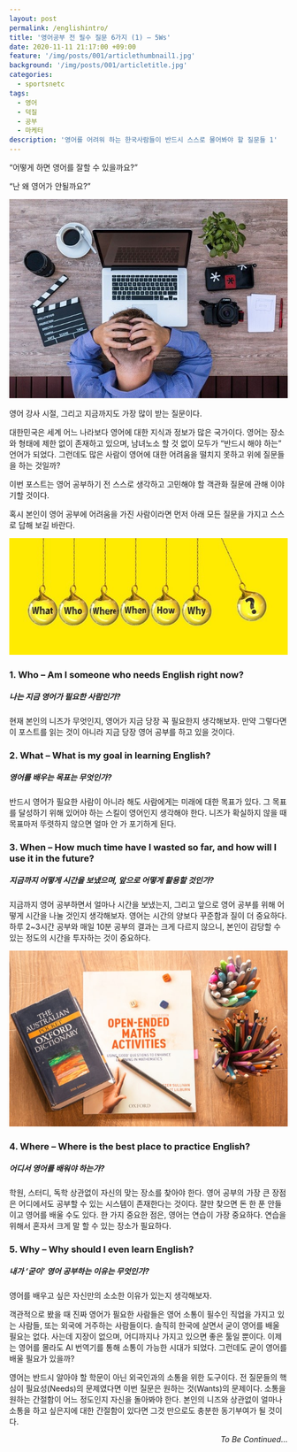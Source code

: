 ```yaml
---
layout: post
permalink: /englishintro/
title: '영어공부 전 필수 질문 6가지 (1) – 5Ws'
date: 2020-11-11 21:17:00 +09:00
feature: '/img/posts/001/articlethumbnail1.jpg'
background: '/img/posts/001/articletitle.jpg'
categories:
  - sportsnetc
tags:
  - 영어
  - 덕질
  - 공부
  - 마케터
description: '영어를 어려워 하는 한국사람들이 반드시 스스로 물어봐야 할 질문들 1'
---
```

“어떻게 하면 영어를 잘할 수 있을까요?”

“난 왜 영어가 안될까요?”

![영어1 /](/img/posts/001/articleimg1.jpg)

영어 강사 시절, 그리고 지금까지도 가장 많이 받는 질문이다.

대한민국은 세계 어느 나라보다 영어에 대한 지식과 정보가 많은 국가이다. 영어는 장소와 형태에 제한 없이 존재하고 있으며, 남녀노소 할 것 없이 모두가 “반드시 해야 하는” 언어가 되었다. 그런데도 많은 사람이 영어에 대한 어려움을 떨치지 못하고 위에 질문들을 하는 것일까?

이번 포스트는 영어 공부하기 전 스스로 생각하고 고민해야 할 객관화 질문에 관해 이야기할 것이다.

혹시 본인이 영어 공부에 어려움을 가진 사람이라면 먼저 아래 모든 질문을 가지고 스스로 답해 보길 바란다.


![영어2 /](/img/posts/001/articleimg2.jpg)

### 1.	Who – Am I someone who needs English right now?
##### 나는 지금 영어가 필요한 사람인가?
현재 본인의 니즈가 무엇인지, 영어가 지금 당장 꼭 필요한지 생각해보자. 만약 그렇다면 이 포스트를 읽는 것이 아니라 지금 당장 영어 공부를 하고 있을 것이다.

### 2.	What – What is my goal in learning English?
##### 영어를 배우는 목표는 무엇인가?
반드시 영어가 필요한 사람이 아니라 해도 사람에게는 미래에 대한 목표가 있다. 그 목표를 달성하기 위해 있어야 하는 스킬이 영어인지 생각해야 한다. 니즈가 확실하지 않을 때 목표마저 뚜렷하지 않으면 얼마 안 가 포기하게 된다.

### 3.	When – How much time have I wasted so far, and how will I use it in the future?
##### 지금까지 어떻게 시간을 보냈으며, 앞으로 어떻게 활용할 것인가?
지금까지 영어 공부하면서 얼마나 시간을 보냈는지, 그리고 앞으로 영어 공부를 위해 어떻게 시간을 나눌 것인지 생각해보자. 영어는 시간의 양보다 꾸준함과 질이 더 중요하다. 하루 2~3시간 공부와 매일 10분 공부의 결과는 크게 다르지 않으니, 본인이 감당할 수 있는 정도의 시간을 투자하는 것이 중요하다.

![영어3 /](/img/posts/001/articleimg3.jpg)

### 4.	Where – Where is the best place to practice English?
##### 어디서 영어를 배워야 하는가?
학원, 스터디, 독학 상관없이 자신의 맞는 장소를 찾아야 한다. 영어 공부의 가장 큰 장점은 어디에서도 공부할 수 있는 시스템이 존재한다는 것이다. 잘만 찾으면 돈 한 푼 안들이고 영어를 배울 수도 있다. 한 가지 중요한 점은, 영어는 연습이 가장 중요하다. 연습을 위해서 혼자서 크게 말 할 수 있는 장소가 필요하다.

### 5.	Why – Why should I even learn English?
##### 내가 ‘굳이’ 영어 공부하는 이유는 무엇인가?
영어를 배우고 싶은 자신만의 소소한 이유가 있는지 생각해보자.

객관적으로 봤을 때 진짜 영어가 필요한 사람들은 영어 소통이 필수인 직업을 가지고 있는 사람들, 또는 외국에 거주하는 사람들이다. 솔직히 한국에 살면서 굳이 영어를 배울 필요는 없다. 사는데 지장이 없으며, 어디까지나 가지고 있으면 좋은 툴일 뿐이다. 이제는 영어를 몰라도 AI 번역기를 통해 소통이 가능한 시대가 되었다. 그런데도 굳이 영어를 배울 필요가 있을까?

영어는 반드시 알아야 할 학문이 아닌 외국인과의 소통을 위한 도구이다.
전 질문들의 핵심이 필요성(Needs)의 문제였다면 이번 질문은 원하는 것(Wants)의 문제이다. 소통을 원하는 간절함이 어느 정도인지 자신을 돌아봐야 한다. 본인의 니즈와 상관없이 얼마나 소통을 하고 싶은지에 대한 간절함이 있다면 그것 만으로도 충분한 동기부여가 될 것이다.

<div style="text-align: right"><em>To Be Continued…</em></div>
